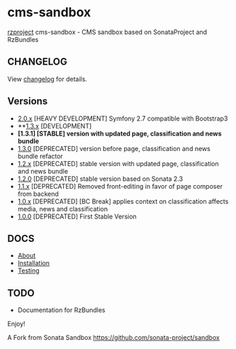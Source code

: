cms-sandbox
===========

[rzproject](http://rzproject.github.io) cms-sandbox - CMS sandbox based on SonataProject and RzBundles

CHANGELOG
---------

View [changelog](https://github.com/rzproject/cms-sandbox/blob/1.3/CHANGELOG-1.3.md) for details.


Versions
--------

* [2.0.x](https://github.com/rzproject/cms-sandbox/tree/2.0)   [HEAVY DEVELOPMENT] Symfony 2.7 compatible with Bootstrap3  
* **[1.3.x](https://github.com/rzproject/cms-sandbox/tree/1.3) [DEVELOPMENT]
* **[1.3.1] [STABLE] version with updated page, classification and news bundle**
* [1.3.0](https://github.com/rzproject/cms-sandbox/tree/1.3.0)   [DEPRECATED] version before page, classification and news bundle refactor
* [1.2.x](https://github.com/rzproject/cms-sandbox/tree/1.2)   [DEPRECATED] stable version with updated page, classification and news bundle
* [1.2.0](https://github.com/rzproject/cms-sandbox/tree/1.2.0)   [DEPRECATED] stable version based on Sonata 2.3
* [1.1.x](https://github.com/rzproject/cms-sandbox/tree/1.1)   [DEPRECATED] Removed front-editing in favor of page composer from backend
* [1.0.x](https://github.com/rzproject/cms-sandbox/tree/1.0.0)   [DEPRECATED] [BC Break] applies context on classification affects media, news and classification
* [1.0.0](https://github.com/rzproject/cms-sandbox/tree/1.0)   [DEPRECATED] First Stable Version

DOCS
----

* [About](https://github.com/rzproject/cms-sandbox/blob/1.3/app/Resources/docs/about.md)
* [Installation](https://github.com/rzproject/cms-sandbox/blob/1.3/app/Resources/docs/installation.md)
* [Testing](https://github.com/rzproject/cms-sandbox/blob/1.3/app/Resources/docs/testing.md)


TODO
----
* Documentation for RzBundles

Enjoy!

A Fork from Sonata Sandbox https://github.com/sonata-project/sandbox
